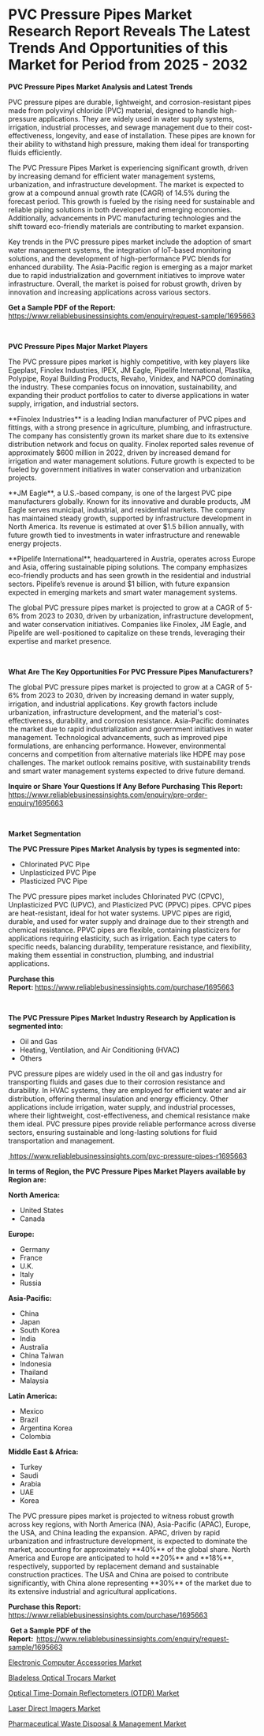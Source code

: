 <p><h1>PVC Pressure Pipes Market Research Report Reveals The Latest Trends And Opportunities of this Market for Period from 2025 - 2032</h1></p><p><strong>PVC Pressure Pipes Market Analysis and Latest Trends</strong></p>
<p><p>PVC pressure pipes are durable, lightweight, and corrosion-resistant pipes made from polyvinyl chloride (PVC) material, designed to handle high-pressure applications. They are widely used in water supply systems, irrigation, industrial processes, and sewage management due to their cost-effectiveness, longevity, and ease of installation. These pipes are known for their ability to withstand high pressure, making them ideal for transporting fluids efficiently.</p><p>The PVC Pressure Pipes Market is experiencing significant growth, driven by increasing demand for efficient water management systems, urbanization, and infrastructure development. The market is expected to grow at a compound annual growth rate (CAGR) of 14.5% during the forecast period. This growth is fueled by the rising need for sustainable and reliable piping solutions in both developed and emerging economies. Additionally, advancements in PVC manufacturing technologies and the shift toward eco-friendly materials are contributing to market expansion.</p><p>Key trends in the PVC pressure pipes market include the adoption of smart water management systems, the integration of IoT-based monitoring solutions, and the development of high-performance PVC blends for enhanced durability. The Asia-Pacific region is emerging as a major market due to rapid industrialization and government initiatives to improve water infrastructure. Overall, the market is poised for robust growth, driven by innovation and increasing applications across various sectors.</p></p>
<p><strong>Get a Sample PDF of the Report:&nbsp;</strong> <a href="https://www.reliablebusinessinsights.com/enquiry/request-sample/1695663?utm_campaign=2197&utm_medium=2&utm_source=Github&utm_content=ia&utm_term=26012025&utm_id=pvc-pressure-pipes">https://www.reliablebusinessinsights.com/enquiry/request-sample/1695663</a></p>
<p>&nbsp;</p>
<p><strong>PVC Pressure Pipes Major Market Players</strong></p>
<p><p>The PVC pressure pipes market is highly competitive, with key players like Egeplast, Finolex Industries, IPEX, JM Eagle, Pipelife International, Plastika, Polypipe, Royal Building Products, Revaho, Vinidex, and NAPCO dominating the industry. These companies focus on innovation, sustainability, and expanding their product portfolios to cater to diverse applications in water supply, irrigation, and industrial sectors.</p><p>**Finolex Industries** is a leading Indian manufacturer of PVC pipes and fittings, with a strong presence in agriculture, plumbing, and infrastructure. The company has consistently grown its market share due to its extensive distribution network and focus on quality. Finolex reported sales revenue of approximately $600 million in 2022, driven by increased demand for irrigation and water management solutions. Future growth is expected to be fueled by government initiatives in water conservation and urbanization projects.</p><p>**JM Eagle**, a U.S.-based company, is one of the largest PVC pipe manufacturers globally. Known for its innovative and durable products, JM Eagle serves municipal, industrial, and residential markets. The company has maintained steady growth, supported by infrastructure development in North America. Its revenue is estimated at over $1.5 billion annually, with future growth tied to investments in water infrastructure and renewable energy projects.</p><p>**Pipelife International**, headquartered in Austria, operates across Europe and Asia, offering sustainable piping solutions. The company emphasizes eco-friendly products and has seen growth in the residential and industrial sectors. Pipelife’s revenue is around $1 billion, with future expansion expected in emerging markets and smart water management systems.</p><p>The global PVC pressure pipes market is projected to grow at a CAGR of 5-6% from 2023 to 2030, driven by urbanization, infrastructure development, and water conservation initiatives. Companies like Finolex, JM Eagle, and Pipelife are well-positioned to capitalize on these trends, leveraging their expertise and market presence.</p></p>
<p>&nbsp;</p>
<p><strong>What Are The Key Opportunities For PVC Pressure Pipes Manufacturers?</strong></p>
<p><p>The global PVC pressure pipes market is projected to grow at a CAGR of 5-6% from 2023 to 2030, driven by increasing demand in water supply, irrigation, and industrial applications. Key growth factors include urbanization, infrastructure development, and the material's cost-effectiveness, durability, and corrosion resistance. Asia-Pacific dominates the market due to rapid industrialization and government initiatives in water management. Technological advancements, such as improved pipe formulations, are enhancing performance. However, environmental concerns and competition from alternative materials like HDPE may pose challenges. The market outlook remains positive, with sustainability trends and smart water management systems expected to drive future demand.</p></p>
<p><strong>Inquire or Share Your Questions If Any Before Purchasing This Report:</strong> <a href="https://www.reliablebusinessinsights.com/enquiry/pre-order-enquiry/1695663?utm_campaign=2197&utm_medium=2&utm_source=Github&utm_content=ia&utm_term=26012025&utm_id=pvc-pressure-pipes">https://www.reliablebusinessinsights.com/enquiry/pre-order-enquiry/1695663</a></p>
<p>&nbsp;</p>
<p><strong>Market Segmentation</strong></p>
<p><strong>The PVC Pressure Pipes Market Analysis by types is segmented into:</strong></p>
<p><ul><li>Chlorinated PVC Pipe</li><li>Unplasticized PVC Pipe</li><li>Plasticized PVC Pipe</li></ul></p>
<p><p>The PVC pressure pipes market includes Chlorinated PVC (CPVC), Unplasticized PVC (UPVC), and Plasticized PVC (PPVC) pipes. CPVC pipes are heat-resistant, ideal for hot water systems. UPVC pipes are rigid, durable, and used for water supply and drainage due to their strength and chemical resistance. PPVC pipes are flexible, containing plasticizers for applications requiring elasticity, such as irrigation. Each type caters to specific needs, balancing durability, temperature resistance, and flexibility, making them essential in construction, plumbing, and industrial applications.</p></p>
<p><strong>Purchase this Report:&nbsp;</strong><a href="https://www.reliablebusinessinsights.com/purchase/1695663?utm_campaign=2197&utm_medium=2&utm_source=Github&utm_content=ia&utm_term=26012025&utm_id=pvc-pressure-pipes">https://www.reliablebusinessinsights.com/purchase/1695663</a></p>
<p>&nbsp;</p>
<p><strong>The PVC Pressure Pipes Market Industry Research by Application is segmented into:</strong></p>
<p><ul><li>Oil and Gas</li><li>Heating, Ventilation, and Air Conditioning (HVAC)</li><li>Others</li></ul></p>
<p><p>PVC pressure pipes are widely used in the oil and gas industry for transporting fluids and gases due to their corrosion resistance and durability. In HVAC systems, they are employed for efficient water and air distribution, offering thermal insulation and energy efficiency. Other applications include irrigation, water supply, and industrial processes, where their lightweight, cost-effectiveness, and chemical resistance make them ideal. PVC pressure pipes provide reliable performance across diverse sectors, ensuring sustainable and long-lasting solutions for fluid transportation and management.</p></p>
<p><a href="https://www.reliablebusinessinsights.com/pvc-pressure-pipes-r1695663?utm_campaign=2197&utm_medium=2&utm_source=Github&utm_content=ia&utm_term=26012025&utm_id=pvc-pressure-pipes">&nbsp;https://www.reliablebusinessinsights.com/pvc-pressure-pipes-r1695663</a></p>
<p><strong>In terms of Region, the PVC Pressure Pipes Market Players available by Region are:</strong></p>
<p>
    <p> <strong> North America: </strong>
        <ul>
            <li>United States</li>
            <li>Canada</li>
        </ul>
        </p> 
    <p> <strong> Europe: </strong>
        <ul>
            <li>Germany</li>
            <li>France</li>
            <li>U.K.</li>
            <li>Italy</li>
            <li>Russia</li>
        </ul>
        </p> 
    <p> <strong> Asia-Pacific: </strong>
        <ul>
            <li>China</li>
            <li>Japan</li>
            <li>South Korea</li>
            <li>India</li>
            <li>Australia</li>
            <li>China Taiwan</li>
            <li>Indonesia</li>
            <li>Thailand</li>
            <li>Malaysia</li>
        </ul>
        </p> 
    <p> <strong> Latin America: </strong>
        <ul>
            <li>Mexico</li>
            <li>Brazil</li>
            <li>Argentina Korea</li>
            <li>Colombia</li>
        </ul>
        </p> 
    <p> <strong> Middle East & Africa: </strong>
        <ul>
            <li>Turkey</li>
            <li>Saudi</li>
            <li>Arabia</li>
            <li>UAE</li>
            <li>Korea</li>
        </ul>
    </p>
    </p>
<p><p>The PVC pressure pipes market is projected to witness robust growth across key regions, with North America (NA), Asia-Pacific (APAC), Europe, the USA, and China leading the expansion. APAC, driven by rapid urbanization and infrastructure development, is expected to dominate the market, accounting for approximately **40%** of the global share. North America and Europe are anticipated to hold **20%** and **18%**, respectively, supported by replacement demand and sustainable construction practices. The USA and China are poised to contribute significantly, with China alone representing **30%** of the market due to its extensive industrial and agricultural applications.</p></p>
<p><strong>Purchase this Report: </strong><a href="https://www.reliablebusinessinsights.com/purchase/1695663?utm_campaign=2197&utm_medium=2&utm_source=Github&utm_content=ia&utm_term=26012025&utm_id=pvc-pressure-pipes">https://www.reliablebusinessinsights.com/purchase/1695663</a></p>
<p>&nbsp;<strong>Get a Sample PDF of the Report:&nbsp;&nbsp;</strong><a href="https://www.reliablebusinessinsights.com/enquiry/request-sample/1695663?utm_campaign=2197&utm_medium=2&utm_source=Github&utm_content=ia&utm_term=26012025&utm_id=pvc-pressure-pipes">https://www.reliablebusinessinsights.com/enquiry/request-sample/1695663</a></p>
<p><strong></strong></p>
<p><p><a href="https://www.linkedin.com/pulse/market-dynamics-electronic-computer-accessories-industry-forecast-w22oe?utm_campaign=2197&utm_medium=2&utm_source=Github&utm_content=ia&utm_term=26012025&utm_id=pvc-pressure-pipes">Electronic Computer Accessories Market</a></p><p><a href="https://www.linkedin.com/pulse/bladeless-optical-trocars-market-size-cagr-149-forecast-highlighting-tfhwc?utm_campaign=2197&utm_medium=2&utm_source=Github&utm_content=ia&utm_term=26012025&utm_id=pvc-pressure-pipes">Bladeless Optical Trocars Market</a></p><p><a href="https://www.linkedin.com/pulse/global-optical-time-domain-reflectometers-otdr-market-set-grow-f5izc?utm_campaign=2197&utm_medium=2&utm_source=Github&utm_content=ia&utm_term=26012025&utm_id=pvc-pressure-pipes">Optical Time-Domain Reflectometers (OTDR) Market</a></p><p><a href="https://www.linkedin.com/pulse/future-demand-revenue-forecast-laser-direct-imagers-market-h6ukc?utm_campaign=2197&utm_medium=2&utm_source=Github&utm_content=ia&utm_term=26012025&utm_id=pvc-pressure-pipes">Laser Direct Imagers Market</a></p><p><a href="https://www.linkedin.com/pulse/pharmaceutical-waste-disposal-management-market-projected-tf2af?utm_campaign=2197&utm_medium=2&utm_source=Github&utm_content=ia&utm_term=26012025&utm_id=pvc-pressure-pipes">Pharmaceutical Waste Disposal & Management Market</a></p></p>